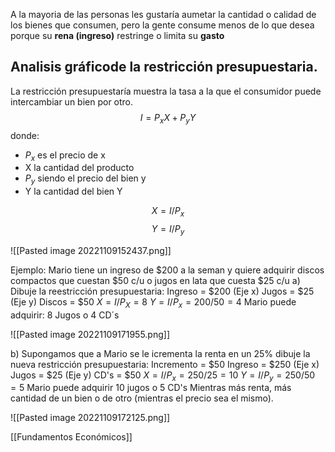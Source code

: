 A la mayoria de las personas les gustaría aumetar la cantidad o calidad de los bienes que consumen, pero la gente consume menos de lo que desea porque su **rena (ingreso)** restringe o limita su **gasto**

## Analisis gráficode la restricción presupuestaria.
La restricción presupuestaría muestra la tasa a la que el consumidor puede intercambiar un bien por otro.
$$I=P_{x}X +P_{y}Y$$
donde:
- $P_{x}$ es el precio de x
- X la cantidad del producto
- $P_{y}$ siendo el precio del bien y
- Y la cantidad del bien Y

$$X = I /P_{x}$$
$$Y=I/P_{y}$$

![[Pasted image 20221109152437.png]]

Ejemplo: Mario tiene un ingreso de $200 a la seman y quiere adquirir discos compactos que cuestan $50 c/u o jugos en lata que cuesta $25 c/u
a) Dibuje la reestricción presupuestaria:
Ingreso = $200
(Eje x) Jugos = $25
(Eje y) Discos = $50
$X=I/P_{X}=8$ 
$Y=I/P_{x}=200/50=4$ 
Mario puede adquirir:
8 Jugos o 4 CD´s

![[Pasted image 20221109171955.png]]

b) Supongamos que a Mario se le icrementa la renta en un 25% dibuje la nueva restricción presupuestaria:
Incremento = $50
Ingreso = $250
(Eje x) Jugos = $25
(Eje y) CD's = $50
$X=I/P_x=250/25=10$
$Y=I/P_y=250/50=5$
Mario puede adquirir 10 jugos o 5 CD's
Mientras más renta, más cantidad de un bien o de otro (mientras el precio sea el mismo).

![[Pasted image 20221109172125.png]]

[[Fundamentos Económicos]]



